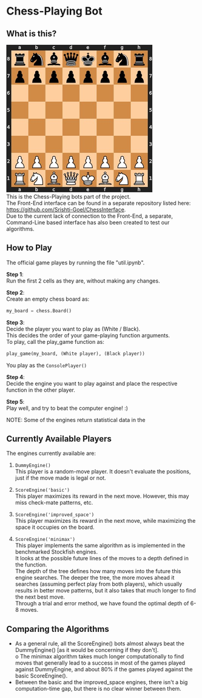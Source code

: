 # Chess-Playing Bot
## What is this?
![alt text](https://github.com/Srishti-Goel/Chess-Playing-Bot/blob/main/Chess_bot/Chess-Player.jpg)  
This is the Chess-Playing bots part of the project.  
The Front-End interface can be found in a separate repository listed here: https://github.com/Srishti-Goel/ChessInterface.  
Due to the current lack of connection to the Front-End, a separate, Command-Line based interface has also been created to test our algorithms.  

## How to Play
The official game playes by running the file "util.ipynb".  

**Step 1**:  
Run the first 2 cells as they are, without making any changes.  
  
**Step 2**:  
Create an empty chess board as:  
```python
my_board = chess.Board()
```
  
  
**Step 3**:  
Decide the player you want to play as (White / Black).  
This decides the order of your game-playing function arguments.  
To play, call the play_game function as:
```python
play_game(my_board, (White player), (Black player))
```

You play as the ```ConsolePlayer()```   
  
**Step 4**:  
Decide the engine you want to play against and place the respective function in the other player.  
  
**Step 5**:  
Play well, and try to beat the computer engine! :)  
  
NOTE: Some of the engines return statistical data in the 
   
 ## Currently Available Players
 The engines currently available are:
 1. ```DummyEngine()```  
     This player is a random-move player. It doesn't evaluate the positions, just if the move made is legal or not.
     
2. ```ScoreEngine('basic')```  
   This player maximizes its reward in the next move. However, this may miss check-mate patterns, etc.  
  
3. ```ScoreEngine('improved_space')```  
    This player maximizes its reward in the next move, while maximizing the space it occupies on the board.  
    
 4. ```ScoreEngine('minimax')```  
    This player implements the same algorithm as is implemented in the benchmarked Stockfish engines.  
    It looks at the possible future lines of the moves to a depth defined in the function.  
    The depth of the tree defines how many moves into the future this engine searches. The deeper the tree, the more moves ahead it searches (assuming perfect play from both players), which usually results in better move patterns, but it also takes that much longer to find the next best move.  
    Through a trial and error method, we have found the optimal depth of 6-8 moves.

## Comparing the Algorithms
- As a general rule, all the ScoreEngine() bots almost always beat the DummyEngine() [as it would be concerning if they don't].  
o The minimax algorithm takes much longer computationally to find moves that generally lead to a success in most of the games played against DummyEngine, and about 80% if the games played against the basic ScoreEngine().  
- Between the basic and the improved_space engines, there isn't a big computation-time gap, but there is no clear winner between them.  
